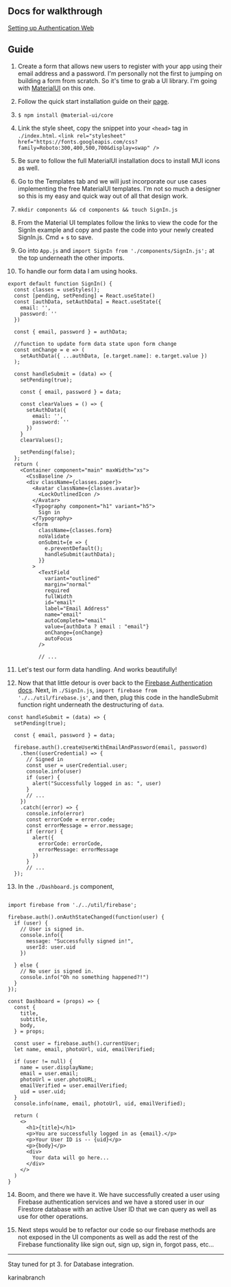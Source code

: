 ## Docs for walkthrough

[Setting up Authentication Web](https://firebase.google.com/docs/auth/web/start)

## Guide

1. Create a form that allows new users to register with your app using their email address and a password. I'm personally not the first to jumping on building a form from scratch. So it's time to grab a UI library. I'm going with [MaterialUI](https://material-ui.com/) on this one.

2. Follow the quick start installation guide on their [page](https://material-ui.com/).

3. `$ npm install @material-ui/core`

4. Link the style sheet, copy the snippet into your `<head>` tag in `./index.html`.
`<link rel="stylesheet" href="https://fonts.googleapis.com/css?family=Roboto:300,400,500,700&display=swap" />`

5. Be sure to follow the full MaterialUI installation docs to install MUI icons as well. 

6. Go to the Templates tab and we will just incorporate our use cases implementing the free MaterialUI templates. I'm not so much a designer so this is my easy and quick way out of all that design work.

7. `mkdir components && cd components && touch SignIn.js`

8. From the Material UI templates follow the links to view the code for the SignIn example and copy and paste the code into your newly created SignIn.js. Cmd + s to save.

9. Go into `App.js` and `import SignIn from './components/SignIn.js';` at the top underneath the other imports.

10. To handle our form data I am using hooks.
```
export default function SignIn() {
  const classes = useStyles();
  const [pending, setPending] = React.useState()
  const [authData, setAuthData] = React.useState({
    email: '',
    password: ''
  })

  const { email, password } = authData;

  //function to update form data state upon form change
  const onChange = e => (
    setAuthData({ ...authData, [e.target.name]: e.target.value })
  );

  const handleSubmit = (data) => {
    setPending(true);

    const { email, password } = data;
    
    const clearValues = () => {
      setAuthData({
        email: '',
        password: ''
      })
    }
    clearValues();

    setPending(false);  
  };
  return (
    <Container component="main" maxWidth="xs">
      <CssBaseline />
      <div className={classes.paper}>
        <Avatar className={classes.avatar}>
          <LockOutlinedIcon />
        </Avatar>
        <Typography component="h1" variant="h5">
          Sign in
        </Typography>
        <form 
          className={classes.form} 
          noValidate
          onSubmit={e => {
            e.preventDefault();
            handleSubmit(authData);
          }}
        >
          <TextField
            variant="outlined"
            margin="normal"
            required
            fullWidth
            id="email"
            label="Email Address"
            name="email"
            autoComplete="email"
            value={authData ? email : "email"}
            onChange={onChange}
            autoFocus
          />
          
          // ...
```

11. Let's test our form data handling. And works beautifully! 

12. Now that that little detour is over back to the [Firebase Authentication docs](https://firebase.google.com/docs/auth/web/start). Next, in `./SignIn.js`, `import firebase from './../util/firebase.js'`, and then, plug this code in the handleSubmit function right underneath the destructuring of `data`.

```
const handleSubmit = (data) => {
  setPending(true);

  const { email, password } = data;

  firebase.auth().createUserWithEmailAndPassword(email, password)
    .then((userCredential) => {
      // Signed in 
      const user = userCredential.user;
      console.info(user)
      if (user) {
        alert("Successfully logged in as: ", user)
      }
      // ...
    })
    .catch((error) => {
      console.info(error)
      const errorCode = error.code;
      const errorMessage = error.message;
      if (error) {
        alert({
          errorCode: errorCode,
          errorMessage: errorMessage
        })
      }
      // ...
  });
```

13. In the `./Dashboard.js` component,

```

import firebase from './../util/firebase';

firebase.auth().onAuthStateChanged(function(user) {
  if (user) {
    // User is signed in.
    console.info({
      message: "Successfully signed in!",
      userId: user.uid
    })

  } else {
    // No user is signed in.
    console.info("Oh no something happened?!")
  }
});

const Dashboard = (props) => {
  const {
    title,
    subtitle,
    body,
  } = props;

  const user = firebase.auth().currentUser;
  let name, email, photoUrl, uid, emailVerified;

  if (user != null) {
    name = user.displayName;
    email = user.email;
    photoUrl = user.photoURL;
    emailVerified = user.emailVerified;
    uid = user.uid; 
  }
  console.info(name, email, photoUrl, uid, emailVerified);

  return (
    <>
      <h1>{title}</h1>
      <p>You are successfully logged in as {email}.</p>
      <p>Your User ID is -- {uid}</p>
      <p>{body}</p>
      <div>
        Your data will go here...
      </div>
    </>
  )
}
```

14. Boom, and there we have it. We have successfully created a user using Firebase authentication services and we have a stored user in our Firestore database with an active User ID that we can query as well as use for other operations.

15. Next steps would be to refactor our code so our firebase methods are not exposed in the UI components as well as add the rest of the Firebase functionality like sign out, sign up, sign in, forgot pass, etc...

----

Stay tuned for pt 3. for Database integration.

karinabranch